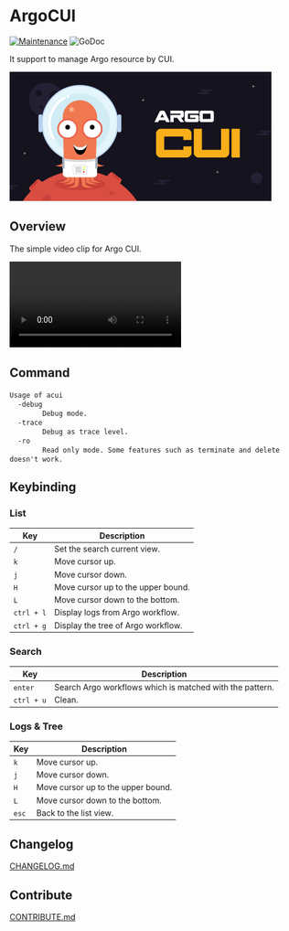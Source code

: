# ArgoCUI

[![Maintenance](https://img.shields.io/badge/Maintained%3F-yes-green.svg)](https://GitHub.com/Naereen/StrapDown.js/graphs/commit-activity)
![GoDoc](https://godoc.org/github.com/hanjunlee/argocui?status.svg)


It support to manage Argo resource by CUI.

![ArgoCUI](./img/argocui.jpeg)

## Overview

The simple video clip for Argo CUI.

![ArgoCUI](./img/argocui-0.0.1.mp4)

## Command

```
Usage of acui  
  -debug
    	Debug mode.
  -trace
    	Debug as trace level.
  -ro
    	Read only mode. Some features such as terminate and delete doesn't work.
```

## Keybinding

### List

 Key | Description
-----|-------------
 `/` | Set the search current view.
 `k` | Move cursor up.
 `j` | Move cursor down.
 `H` | Move cursor up to the upper bound.
 `L` | Move cursor down to the bottom.
 `ctrl + l` | Display logs from Argo workflow.
 `ctrl + g` | Display the tree of Argo workflow.

### Search

 Key | Description
-----|-------------
 `enter` | Search Argo workflows which is matched with the pattern.
 `ctrl + u` | Clean.

### Logs & Tree

 Key | Description
-----|-------------
 `k` | Move cursor up.
 `j` | Move cursor down.
 `H` | Move cursor up to the upper bound.
 `L` | Move cursor down to the bottom.
 `esc` | Back to the list view.

## Changelog

[CHANGELOG.md](./docs/CHANGELOG.md)

## Contribute

[CONTRIBUTE.md](./docs/CONTRIBUTE.md)

